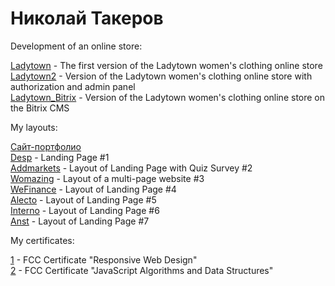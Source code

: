 # Николай Такеров

Development of an online store:

[Ladytown](https://tacker115.github.io/ladytown/ "Ladytown") - The first version of the Ladytown women's clothing online store <br>
[Ladytown2](https://tacker115.github.io/ladytown2/ "Ladytown2") - Version of the Ladytown women's clothing online store with authorization and admin panel <br>
[Ladytown_Bitrix](https://tacker115.github.io/ladytown_bitrix/ "Ladytown_Bitrix") - Version of the Ladytown women's clothing online store on the Bitrix CMS <br>

My layouts:

[Сайт-портфолио](https://tacker115.github.io/portfolio/ "Сайт-портфолио") <br>
[Desp](https://tacker115.github.io/desp/ "Desp") - Landing Page #1 <br>
[Addmarkets](https://tacker115.github.io/addmarkets/ "Addmarkets") - Layout of Landing Page with Quiz Survey #2 <br>
[Womazing](https://tacker115.github.io/womazing/ "Womazing") - Layout of a multi-page website #3 <br>
[WeFinance](https://tacker115.github.io/wef/ "WeFinance") - Layout of Landing Page #4 <br>
[Alecto](https://tacker115.github.io/alecto/ "Alecto") - Layout of Landing Page #5 <br>
[Interno](https://tacker115.github.io/interno/ "Interno") - Layout of Landing Page #6 <br>
[Anst](https://tacker115.github.io/anst/ "Anst") - Layout of Landing Page #7

My certificates:

[1]( https://www.freecodecamp.org/certification/nikolaytacker/responsive-web-design "#1") - FCC Certificate "Responsive Web Design" <br>
[2]( https://www.freecodecamp.org/certification/nikolaytacker/javascript-algorithms-and-data-structures "#2") - FCC Certificate "JavaScript Algorithms and Data Structures" 
